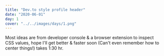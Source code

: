 ```yaml
---
title: "Dev.to style profile header"
date: "2020-06-01"
day: 1
cover: "../../images/days/1.png"
---
```


Most ideas are from developer console & a browser extension to inspect CSS values, hope I'll get better & faster soon (Can't even remember how to center things!) takes 1:30 hr.
